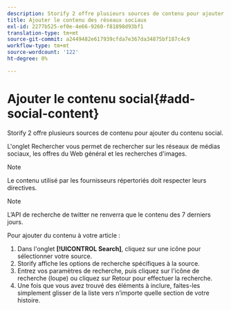 ```yaml
---
description: Storify 2 offre plusieurs sources de contenu pour ajouter du contenu social.
title: Ajouter le contenu des réseaux sociaux
exl-id: 2277b525-ef0e-4e66-9260-f81898d93bf1
translation-type: tm+mt
source-git-commit: a2449482e617939cfda7e367da34875bf187c4c9
workflow-type: tm+mt
source-wordcount: '122'
ht-degree: 0%

---
```


# Ajouter le contenu social{#add-social-content}

Storify 2 offre plusieurs sources de contenu pour ajouter du contenu social.

L&#39;onglet Rechercher vous permet de rechercher sur les réseaux de médias sociaux, les offres du Web général et les recherches d&#39;images.

>[!NOTE]
>
>Le contenu utilisé par les fournisseurs répertoriés doit respecter leurs directives.

>[!NOTE]
>
>L’API de recherche de twitter ne renverra que le contenu des 7 derniers jours.

Pour ajouter du contenu à votre article :

1. Dans l&#39;onglet **[!UICONTROL Search]**, cliquez sur une icône pour sélectionner votre source.
1. Storify affiche les options de recherche spécifiques à la source.
1. Entrez vos paramètres de recherche, puis cliquez sur l&#39;icône de recherche (loupe) ou cliquez sur Retour pour effectuer la recherche.
1. Une fois que vous avez trouvé des éléments à inclure, faites-les simplement glisser de la liste vers n’importe quelle section de votre histoire.
